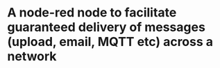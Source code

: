 # A node-red node to facilitate guaranteed delivery of messages (upload, email, MQTT etc) across a network